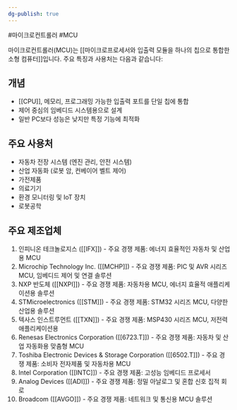 ```yaml
---
dg-publish: true
---
```

#마이크로컨트롤러 #MCU


마이크로컨트롤러(MCU)는 [[마이크로프로세서와 입출력 모듈을 하나의 칩으로 통합한 소형 컴퓨터]]입니다. 주요 특징과 사용처는 다음과 같습니다:

## 개념

- [[CPU]], 메모리, 프로그래밍 가능한 입출력 포트를 단일 칩에 통합
- 제어 중심의 임베디드 시스템용으로 설계
- 일반 PC보다 성능은 낮지만 특정 기능에 최적화

## 주요 사용처

- 자동차 전장 시스템 (엔진 관리, 안전 시스템)
- 산업 자동화 (로봇 암, 컨베이어 벨트 제어)
- 가전제품
- 의료기기
- 환경 모니터링 및 IoT 장치
- 로봇공학

## 주요 제조업체

1. 인피니온 테크놀로지스 ([[IFX]]) - 주요 경쟁 제품: 에너지 효율적인 자동차 및 산업용 MCU
2. Microchip Technology Inc. ([[MCHP]]) - 주요 경쟁 제품: PIC 및 AVR 시리즈 MCU, 임베디드 제어 및 연결 솔루션
3. NXP 반도체 ([[NXPI]]) - 주요 경쟁 제품: 자동차용 MCU, 에너지 효율적 애플리케이션용 솔루션
4. STMicroelectronics ([[STM]]) - 주요 경쟁 제품: STM32 시리즈 MCU, 다양한 산업용 솔루션
5. 텍사스 인스트루먼트 ([[TXN]]) - 주요 경쟁 제품: MSP430 시리즈 MCU, 저전력 애플리케이션용
6. Renesas Electronics Corporation ([[6723.T]]) - 주요 경쟁 제품: 자동차 및 산업 자동화용 맞춤형 MCU
7. Toshiba Electronic Devices & Storage Corporation ([[6502.T]]) - 주요 경쟁 제품: 소비자 전자제품 및 자동차용 MCU
8. Intel Corporation ([[INTC]]) - 주요 경쟁 제품: 고성능 임베디드 프로세서
9. Analog Devices ([[ADI]]) - 주요 경쟁 제품: 정밀 아날로그 및 혼합 신호 집적 회로
10. Broadcom ([[AVGO]]) - 주요 경쟁 제품: 네트워크 및 통신용 MCU 솔루션